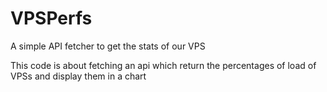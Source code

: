 # VPSPerfs
A simple API fetcher to get the stats of our VPS


This code is about fetching an api which return the percentages of load of VPSs and display them in a chart
